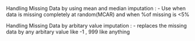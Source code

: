 Handling Missing Data by using mean and median imputation  : - 
Use when  data is missing completely at random(MCAR) and when %of missing is <5%

Handling Missing Data by arbitary value imputation : - 
replaces the missing data by any arbitary value like -1 , 999 like anything
